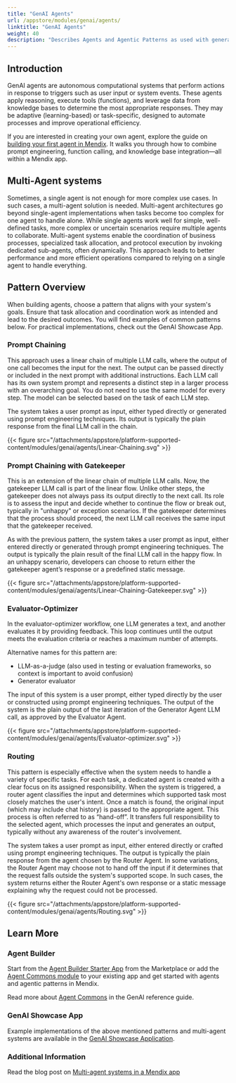 ```yaml
---
title: "GenAI Agents"
url: /appstore/modules/genai/agents/
linktitle: "GenAI Agents"
weight: 40
description: "Describes Agents and Agentic Patterns as used with generative AI in Mendix"
---
```


## Introduction

GenAI agents are autonomous computational systems that perform actions in response to triggers such as user input or system events. These agents apply reasoning, execute tools (functions), and leverage data from knowledge bases to determine the most appropriate responses. They may be adaptive (learning-based) or task-specific, designed to automate processes and improve operational efficiency.

If you are interested in creating your own agent, explore the guide on [building your first agent in Mendix](/appstore/modules/genai/how-to/howto-single-agent/). It walks you through how to combine prompt engineering, function calling, and knowledge base integration—all within a Mendix app.

## Multi-Agent systems

Sometimes, a single agent is not enough for more complex use cases. In such cases, a multi-agent solution is needed. Multi-agent architectures go beyond single-agent implementations when tasks become too complex for one agent to handle alone. While single agents work well for simple, well-defined tasks, more complex or uncertain scenarios require multiple agents to collaborate. Multi-agent systems enable the coordination of business processes, specialized task allocation, and protocol execution by invoking dedicated sub-agents, often dynamically. This approach leads to better performance and more efficient operations compared to relying on a single agent to handle everything.

## Pattern Overview

When building agents, choose a pattern that aligns with your system's goals. Ensure that task allocation and coordination work as intended and lead to the desired outcomes. You will find examples of common patterns below. For practical implementations, check out the GenAI Showcase App.

### Prompt Chaining

This approach uses a linear chain of multiple LLM calls, where the output of one call becomes the input for the next. The output can be passed directly or included in the next prompt with additional instructions. Each LLM call has its own system prompt and represents a distinct step in a larger process with an overarching goal. You do not need to use the same model for every step. The model can be selected based on the task of each LLM step.

The system takes a user prompt as input, either typed directly or generated using prompt engineering techniques. Its output is typically the plain response from the final LLM call in the chain.

 {{< figure src="/attachments/appstore/platform-supported-content/modules/genai/agents/Linear-Chaining.svg" >}}

### Prompt Chaining with Gatekeeper

This is an extension of the linear chain of multiple LLM calls. Now, the gatekeeper LLM call is part of the linear flow. Unlike other steps, the gatekeeper does not always pass its output directly to the next call. Its role is to assess the input and decide whether to continue the flow or break out, typically in "unhappy" or exception scenarios. If the gatekeeper determines that the process should proceed, the next LLM call receives the same input that the gatekeeper received.

As with the previous pattern, the system takes a user prompt as input, either entered directly or generated through prompt engineering techniques. The output is typically the plain result of the final LLM call in the happy flow. In an unhappy scenario, developers can choose to return either the gatekeeper agent’s response or a predefined static message.

 {{< figure src="/attachments/appstore/platform-supported-content/modules/genai/agents/Linear-Chaining-Gatekeeper.svg" >}}

### Evaluator-Optimizer

In the evaluator-optimizer workflow, one LLM generates a text, and another evaluates it by providing feedback. This loop continues until the output meets the evaluation criteria or reaches a maximum number of attempts.

Alternative names for this pattern are:

* LLM-as-a-judge (also used in testing or evaluation frameworks, so context is important to avoid confusion)
* Generator evaluator

The input of this system is a user prompt, either typed directly by the user or constructed using prompt engineering techniques. The output of the system is the plain output of the last iteration of the Generator Agent LLM call, as approved by the Evaluator Agent.

 {{< figure src="/attachments/appstore/platform-supported-content/modules/genai/agents/Evaluator-optimizer.svg" >}}

### Routing

This pattern is especially effective when the system needs to handle a variety of specific tasks. For each task, a dedicated agent is created with a clear focus on its assigned responsibility. When the system is triggered, a router agent classifies the input and determines which supported task most closely matches the user's intent. Once a match is found, the original input (which may include chat history) is passed to the appropriate agent. This process is often referred to as “hand-off”. It transfers full responsibility to the selected agent, which processes the input and generates an output, typically without any awareness of the router's involvement.

The system takes a user prompt as input, either entered directly or crafted using prompt engineering techniques. The output is typically the plain response from the agent chosen by the Router Agent. In some variations, the Router Agent may choose not to hand off the input if it determines that the request falls outside the system's supported scope. In such cases, the system returns either the Router Agent's own response or a static message explaining why the request could not be processed.

 {{< figure src="/attachments/appstore/platform-supported-content/modules/genai/agents/Routing.svg" >}}

## Learn More

### Agent Builder

Start from the [Agent Builder Starter App](https://marketplace.mendix.com/link/component/240369) from the Marketplace or add the [Agent Commons module](https://marketplace.mendix.com/link/component/240371) to your existing app and get started with agents and agentic patterns in Mendix.

Read more about [Agent Commons](/appstore/modules/genai/genai-for-mx/agent-commons/) in the GenAI reference guide.

### GenAI Showcase App

Example implementations of the above mentioned patterns and multi-agent systems are available in the [GenAI Showcase Application](https://marketplace.mendix.com/link/component/220475).

### Additional Information

 Read the blog post on [Multi-agent systems in a Mendix app](https://www.mendix.com/blog/how-multi-agent-ai-systems-in-mendix-can-train-you-for-a-marathon/)
